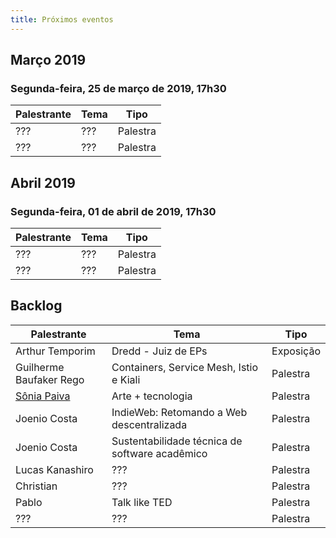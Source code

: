 ```yaml
---
title: Próximos eventos
---
```


## Março 2019

### Segunda-feira, 25 de março de 2019, 17h30

| Palestrante     | Tema                                            | Tipo     |
| --------------- | ----------------------------------------------- | -------- |
| ???             | ???                                             | Palestra |
| ???             | ???                                             | Palestra |

## Abril 2019

### Segunda-feira, 01 de abril de 2019, 17h30

| Palestrante     | Tema                                            | Tipo     |
| --------------- | ----------------------------------------------- | -------- |
| ???             | ???                                             | Palestra |
| ???             | ???                                             | Palestra |

## Backlog

| Palestrante     | Tema                                             | Tipo     |
| --------------- | ------------------------------------------------ | -------- |
| Arthur Temporim | Dredd - Juiz de EPs                              | Exposição|
| Guilherme Baufaker Rego | Containers, Service Mesh, Istio e Kiali  | Palestra |
| [Sônia Paiva](https://www.facebook.com/ltcunb) | Arte + tecnologia | Palestra |
| Joenio Costa    | IndieWeb: Retomando a Web descentralizada        | Palestra |
| Joenio Costa    | Sustentabilidade técnica de software acadêmico   | Palestra |
| Lucas Kanashiro | ???                                              | Palestra |
| Christian       | ???                                              | Palestra |
| Pablo           | Talk like TED                                    | Palestra |
| ???             | ???                                              | Palestra |
